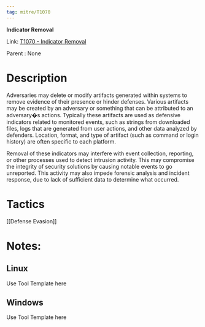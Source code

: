 ```yaml
---
tag: mitre/T1070
---
```


**Indicator Removal**

Link: [T1070 - Indicator Removal](https://attack.mitre.org/techniques/T1070)

Parent : None


# Description

Adversaries may delete or modify artifacts generated within systems to remove evidence of their presence or hinder defenses. Various artifacts may be created by an adversary or something that can be attributed to an adversary�s actions. Typically these artifacts are used as defensive indicators related to monitored events, such as strings from downloaded files, logs that are generated from user actions, and other data analyzed by defenders. Location, format, and type of artifact (such as command or login history) are often specific to each platform.

Removal of these indicators may interfere with event collection, reporting, or other processes used to detect intrusion activity. This may compromise the integrity of security solutions by causing notable events to go unreported. This activity may also impede forensic analysis and incident response, due to lack of sufficient data to determine what occurred.

# Tactics


[[Defense Evasion]]


# Notes:

## Linux

Use Tool Template here

## Windows

Use Tool Template here